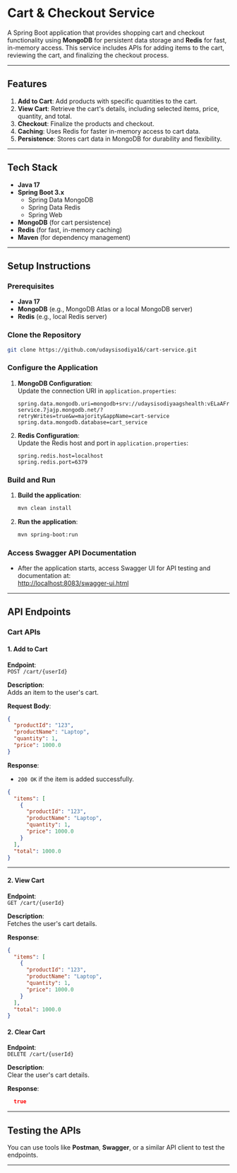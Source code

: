 # **Cart & Checkout Service**

A Spring Boot application that provides shopping cart and checkout functionality using **MongoDB** for persistent data
storage and **Redis** for fast, in-memory access. This service includes APIs for adding items to the cart, reviewing the
cart, and finalizing the checkout process.

---

## **Features**

1. **Add to Cart**: Add products with specific quantities to the cart.
2. **View Cart**: Retrieve the cart's details, including selected items, price, quantity, and total.
3. **Checkout**: Finalize the products and checkout.
4. **Caching**: Uses Redis for faster in-memory access to cart data.
5. **Persistence**: Stores cart data in MongoDB for durability and flexibility.

---

## **Tech Stack**

- **Java 17**
- **Spring Boot 3.x**
    - Spring Data MongoDB
    - Spring Data Redis
    - Spring Web
- **MongoDB** (for cart persistence)
- **Redis** (for fast, in-memory caching)
- **Maven** (for dependency management)

---

## **Setup Instructions**

### Prerequisites

- **Java 17**
- **MongoDB** (e.g., MongoDB Atlas or a local MongoDB server)
- **Redis** (e.g., local Redis server)

### Clone the Repository

```bash
git clone https://github.com/udaysisodiya16/cart-service.git
```

### Configure the Application

1. **MongoDB Configuration**:  
   Update the connection URI in `application.properties`:
      ```properties
   spring.data.mongodb.uri=mongodb+srv://udaysisodiyaagshealth:vELaAFrU9hqruJUt@cart-service.7jajp.mongodb.net/?retryWrites=true&w=majority&appName=cart-service
   spring.data.mongodb.database=cart_service
   ```

2. **Redis Configuration**:  
   Update the Redis host and port in `application.properties`:
   ```properties
   spring.redis.host=localhost
   spring.redis.port=6379
   ```

### Build and Run

1. **Build the application**:
   ```bash
   mvn clean install
   ```

2. **Run the application**:
   ```bash
   mvn spring-boot:run
   ```

### Access Swagger API Documentation

- After the application starts, access Swagger UI for API testing and documentation at:  
  [http://localhost:8083/swagger-ui.html](http://localhost:8083/swagger-ui.html)

---

## **API Endpoints**

### **Cart APIs**

#### 1. Add to Cart

**Endpoint**:  
`POST /cart/{userId}`

**Description**:  
Adds an item to the user's cart.

**Request Body**:

```json
{
  "productId": "123",
  "productName": "Laptop",
  "quantity": 1,
  "price": 1000.0
}
```

**Response**:

- `200 OK` if the item is added successfully.

```json
{
  "items": [
    {
      "productId": "123",
      "productName": "Laptop",
      "quantity": 1,
      "price": 1000.0
    }
  ],
  "total": 1000.0
}
```

---

#### 2. View Cart

**Endpoint**:  
`GET /cart/{userId}`

**Description**:  
Fetches the user's cart details.

**Response**:

```json
{
  "items": [
    {
      "productId": "123",
      "productName": "Laptop",
      "quantity": 1,
      "price": 1000.0
    }
  ],
  "total": 1000.0
}
```

#### 2. Clear Cart

**Endpoint**:  
`DELETE /cart/{userId}`

**Description**:  
Clear the user's cart details.

**Response**:

```json
  true
```

---

## **Testing the APIs**

You can use tools like **Postman**, **Swagger**, or a similar API client to test the endpoints.

---

